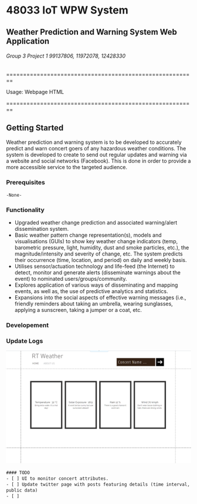 # 48033 IoT WPW System
## Weather Prediction and Warning System Web Application
###### Group 3 Project 1 99137806, 11972078, 12428330

========================================================

Usage: Webpage HTML

========================================================

## Getting Started
Weather prediction and warning system is to be developed to accurately predict and warn concert goers of any hazardous weather conditions. The system is developed to create to send out regular updates and warning via a website and social networks (Facebook). This is done in order to provide a more accessible service to the targeted audience.
### Prerequisites
```
-None-
```
### Functionality
* Upgraded weather change prediction and associated warning/alert dissemination system.
* Basic weather pattern change representation(s), models and visualisations (GUIs) to show key weather change indicators (temp, barometric pressure, light, humidity, dust and smoke particles, etc.), the magnitude/intensity and severity of change, etc.
The system predicts their occurrence (time, location, and period) on daily and weekly basis.
* Utilises sensor/actuation technology and life-feed (the Internet) to detect, monitor and generate alerts (disseminate warnings about the event) to nominated users/groups/community.
* Explores application of various ways of disseminating and mapping events, as well as, the use of predictive analytics and statistics.
* Expansions into the social aspects of effective warning messages (i.e., friendly reminders about taking an umbrella, wearing sunglasses, applying a sunscreen, taking a jumper or a coat, etc.
### Developement
### Update Logs

![Image of Prototype](https://github.com/FaizanH/48033-IoT-WPW-System/blob/master/21216030_2043000939059040_433262618_o.png "RT Weather main screen sketch")

```
#### TODO
- [ ] UI to monitor concert attributes.
- [ ] Update twitter page with posts featuring details (time interval, public data)
- [ ] 
```